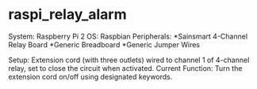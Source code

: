 # raspi_relay_alarm
System: Raspberry Pi 2
OS: Raspbian
Peripherals: 
  *Sainsmart 4-Channel Relay Board
  *Generic Breadboard
  *Generic Jumper Wires

Setup: Extension cord (with three outlets) wired to channel 1 of 4-channel relay, set to close the circuit when activated.
Current Function: Turn the extension cord on/off using designated keywords.
